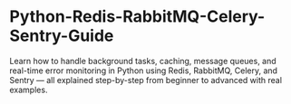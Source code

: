 # Python-Redis-RabbitMQ-Celery-Sentry-Guide
Learn how to handle background tasks, caching, message queues, and real-time error monitoring in Python using Redis, RabbitMQ, Celery, and Sentry — all explained step-by-step from beginner to advanced with real examples.
